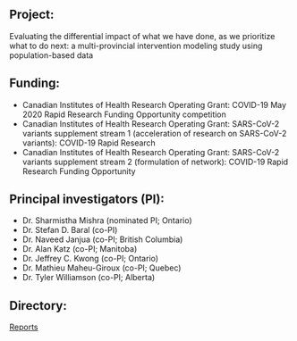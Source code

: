 ## Project: 
Evaluating the differential impact of what we have done, as we prioritize what to do next: a multi-provincial intervention modeling study using population-based data 

## Funding:
* Canadian Institutes of Health Research Operating Grant: COVID-19 May 2020 Rapid Research Funding Opportunity competition
* Canadian Institutes of Health Research Operating Grant: SARS-CoV-2 variants supplement stream 1 (acceleration of research on SARS-CoV-2 variants): COVID-19 Rapid Research 
* Canadian Institutes of Health Research Operating Grant: SARS-CoV-2 variants supplement stream 2 (formulation of network): COVID-19 Rapid Research Funding Opportunity

## Principal investigators (PI):
* Dr. Sharmistha Mishra (nominated PI; Ontario)
* Dr. Stefan D. Baral (co-PI)
* Dr. Naveed Janjua (co-PI; British Columbia)
* Dr. Alan Katz (co-PI; Manitoba)
* Dr. Jeffrey C. Kwong (co-PI; Ontario)
* Dr. Mathieu Maheu-Giroux (co-PI; Quebec)
* Dr. Tyler Williamson (co-PI; Alberta)

## Directory:
[Reports](https://github.com/mishra-lab/cihr-multiprovince-covid-project/tree/main/Reports) 
